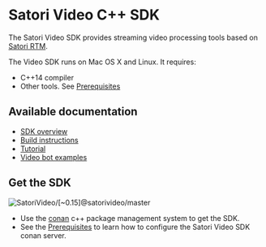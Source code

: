 # Satori Video C++ SDK

The Satori Video SDK provides streaming video processing tools
based on
[Satori RTM](https://www.satori.com/docs/using-satori/overview).

The Video SDK runs on Mac OS X and Linux. It requires:
- C++14 compiler
- Other tools. See [Prerequisites](docs/prerequisites.md)
## Available documentation
- [SDK overview](docs/using_sdk.md)
- [Build instructions](docs/building_sdk.md)
- [Tutorial](docs/tutorial.md)
- [Video bot examples](https://github.com/satori-com/satori-video-sdk-cpp-examples)
## Get the SDK

![SatoriVideo/\[~0.15\]@satorivideo/master](https://img.shields.io/badge/package-SatoriVideo%2F%5B~0.10%5D%40satorivideo%2Fmaster-green.svg)

- Use the [conan](https://conan.io/) c++ package management system to get the SDK.
- See the [Prerequisites](docs/prerequisites.md) to learn how to configure the Satori Video SDK conan server.
